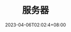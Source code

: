 ---
title: 服务器
date: 2023-04-06T02:02:4+08:00
image: https://raw.githubusercontent.com/TioeAre/imageHost/main/pictures/79826536_p0_master1200.jpg
style:
    background: "#2a9d8f"
    color: "#fff"
---